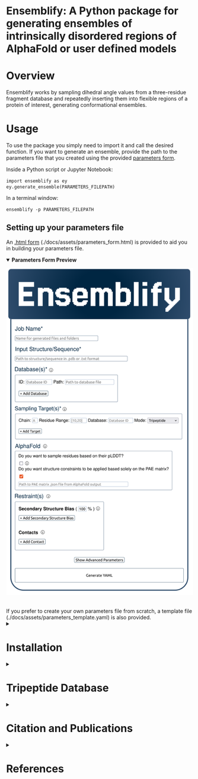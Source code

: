 # Ensemblify: A Python package for generating ensembles of intrinsically disordered regions of AlphaFold or user defined models

# Overview
Ensemblify works by sampling dihedral angle values from a three-residue fragment database and repeatedly inserting them into flexible regions of a protein of interest, generating conformational ensembles.

# Usage
To use the package you simply need to import it and call the desired function. If you want to generate an ensemble, provide the path to the parameters file that you created using the provided [parameters form](#setting-up-your-parameters-file).

Inside a Python script or Jupyter Notebook:

    import ensemblify as ey
    ey.generate_ensemble(PARAMETERS_FILEPATH)

In a terminal window:

    ensemblify -p PARAMETERS_FILEPATH

## Setting up your parameters file
An [.html form](https://github.com/npfernandes/ensemblify/blob/main/docs/assets/parameters_form.html) (./docs/assets/parameters_form.html) is provided to aid you in building your parameters file.
<details open>  
  <summary><b>Parameters Form Preview</b></summary>

  ![alt text](docs/assets/parameters_form_svg.svg)
</details>
<br>
If you prefer to create your own parameters file from scratch, a template file (./docs/assets/parameters_template.yaml) is also provided.

<details><summary>

# Installation

</summary>    

## Ensemblify Python Package
It is heavily recommended to install Ensemblify in a dedicated virtual environment. You can create a new virtual environment using your favorite virtual environment manager. Examples shown will use `conda`. If you want to download `conda` you can do so through their [website](https://conda.io/projects/conda/en/latest/user-guide/install/index.html).

You can create a new environment named `ensemblify_env`, download the ensemblify source code from this repository and install it in your `ensemblify_env` environment by running:

    conda env create ensemblify_env
    conda activate ensemblify_env
    wget https://github.com/npfernandes/ensemblify/archive/refs/heads/main.zip
    unzip main.zip
    cd ensemblify-main
    pip install -e .

If you want to create a new `ensemblify_env` environment with Ensemblify and all its necessary python dependencies already installed you can use the provided conda environment file by running:

    wget https://raw.githubusercontent.com/npfernandes/ensemblify/main/environment.yml
    conda env create -f environment.yml

<!-- The `ensemblify_env` environment should be activated before installing Ensemblify in the usual manner:

    conda activate ensemblify_env    
    conda install ensemblify

Alternatively, Ensemblify is available via the Python Package Index:
    
    conda activate ensemblify_env   
    pip install ensemblify --upgrade -->

## Third-Party Software
Each of Ensemblify's modules has different dependencies to third-party software, so if you only plan on only using a certain module you do not have to install software required for others. The dependencies are:

- `generation` module: [PyRosetta](#pyrosetta), [FASPR](#faspr) and [PULCHRA](#pulchra).

- `conversion` module: [GROMACS](#gromacs), [Pepsi-SAXS](#pepsi-saxs) and optionally [BIFT](#bift).

- `analysis` module: no third-party software required.

- `reweighting` module: no third-party software required.

### PyRosetta
PyRosetta is a Python-based interface to the powerful Rosetta molecular modeling suite [[1]](#ref1). Its functionalities are used and extended through Ensemblify in order to generate conformational ensembles.

Start by activating your newly created `ensemblify_env` conda environment:

    conda activate ensemblify_env

Then, install the [`pyrosetta-installer`](https://pypi.org/project/pyrosetta-installer/) Python package, kindly provided by RosettaCommons, to aid in the `pyrosetta` installation.

    pip install pyrosetta-installer 

Use `pyrosetta-installer` to download (~ 1.6 GB) and install `pyrosetta` (note the distributed and serialization parameters):

    python -c 'import pyrosetta_installer; pyrosetta_installer.install_pyrosetta(distributed=True,serialization=True)'

To test your `pyrosetta` installation, you can type in a terminal:

    python -c 'import pyrosetta.distributed; pyrosetta.distributed.init()'

If this step does not produce a complaint or error, your installation has been successful.

Remember to re-activate the `ensemblify_env` conda environment each time you wish to run code that uses `pyrosetta`.

### FASPR

FASPR is an ultra-fast and accurate program for deterministic protein sidechain packing [[2]](#ref2).

You will need to compile the provided FASPR source-code.

For UNIX or Linux users run:

    conda activate ensemblify_env
    cd $CONDA_PREFIX/lib/python3.10/ensemblify/third-party/FASPR-master/
    g++ -O3 --fast-math -o FASPR src/*.cpp

For Mac users run:
    
    conda activate ensemblify_env
    cd $CONDA_PREFIX/lib/python3.10/ensemblify/third-party/FASPR-master/
    g++ -03 -fast-math -o FASPR src/*.cpp

or

    conda activate ensemblify_env
    cd $CONDA_PREFIX/lib/python3.10/ensemblify/third-party/FASPR-master/
    g++ -03 -o FASPR src/*.cpp

To register `faspr` as an alias for your FASPR executable in your bash shell run:

    PATH_TO_FASPR_EXECUTABLE=$(realpath FASPR)
    echo "alias faspr='$PATH_TO_FASPR_EXECUTABLE'" >> ~/.bashrc

### PULCHRA
PULCHRA (PowerfUL CHain Restoration Algorithm) is a program for reconstructing full-atom protein models from reduced representations [[3]](#ref3).

You will need to compile the provided PULCHRA modified source-code, by running:

    conda activate ensemblify_env
    cd $CONDA_PREFIX/lib/python3.10/ensemblify/third-party/pulchra-master/
    cc -O3 -o pulchra pulchra_CHANGED.c pulchra_data.c -lm

To register `pulchra` as an alias for your PULCHRA executable in your bash shell run:

    PATH_TO_PULCHRA_EXECUTABLE=$(realpath pulchra)
    echo "alias pulchra='$PATH_TO_PULCHRA_EXECUTABLE'" >> ~/.bashrc 

### GROMACS
GROMACS is a molecular dynamics package mainly designed for simulations of proteins, lipids, and nucleic acids [[4]](#ref4).
It comes with a large selection of flexible tools for trajectory analysis and the output formats are also supported by all major analysis and visualisation packages.

You will need to download and compile the GROMACS source code from their [website](https://ftp.gromacs.org/gromacs/gromacs-2024.2.tar.gz).

For UNIX or Linux users run:

    conda activate ensemblify_env
    cd $CONDA_PREFIX/lib/python3.10/ensemblify/third-party/GROMACS/
    wget -O gromacs-2024.2.tar.gz https://zenodo.org/records/11148655/files/gromacs-2024.2.tar.gz?download=1

After downloading the GROMACS source-code, you can build it following the [GROMACS installation instructions](https://manual.gromacs.org/documentation/current/install-guide/index.html).

For UNIX or Linux users run:

    tar xfz gromacs-2024.2.tar.gz
    cd gromacs-2024.2
    mkdir build
    cd build
    cmake .. -DGMX_BUILD_OWN_FFTW=ON -DREGRESSIONTEST_DOWNLOAD=ON
    make
    make check
    sudo make install
    source /usr/local/gromacs/bin/GMXRC

The `gmx` command should already be registered as an alias for your GROMACS installation.

### PEPSI-SAXS
Pepsi-SAXS (Polynomial Expansions of Protein Structures and Interactions - SAXS) is an adaptive method for rapid and accurate computation of small-angle X-ray scattering (SAXS) profiles from atomistic protein models [[5]](#ref5).

You will need to download and unzip the Pepsi-SAXS executable from their [website](https://team.inria.fr/nano-d/software/pepsi-saxs/).

For UNIX or Linux users run:

    conda activate ensemblify_env
    cd $CONDA_PREFIX/lib/python3.10/ensemblify/third-party/Pepsi-SAXS/Linux_3.0/
    wget -O Pepsi-SAXS-Linux.zip https://files.inria.fr/NanoDFiles/Website/Software/Pepsi-SAXS/Linux/3.0/Pepsi-SAXS-Linux.zip
    unzip Pepsi-SAXS-Linux.zip

For MacOS users run:

    conda activate ensemblify_env
    cd $CONDA_PREFIX/lib/python3.10/ensemblify/third-party/Pepsi-SAXS/MacOS_2.6/
    curl -O Pepsi-SAXS-MacOS.zip https://files.inria.fr/NanoDFiles/Website/Software/Pepsi-SAXS/MacOS/2.6/Pepsi-SAXS.zip
    unzip Pepsi-SAXS-MacOS.zip

To register `pepsi-saxs` as an alias for your Pepsi-SAXS executable in your bash shell run:

    PATH_TO_Pepsi-SAXS_EXECUTABLE=$(realpath Pepsi-SAXS)
    echo "alias pepsi-saxs='PATH_TO_Pepsi-SAXS_EXECUTABLE'" >> ~/.bashrc

### BIFT
Bayesian indirect Fourier transformation (BIFT) of small-angle experimental data allows for an estimation of parameters that describe the data [[6]](#ref6). Larsen *et al.* show in [[7]](#ref7) that BIFT can identify whether the experimental error in small-angle scattering data is over or underestimated. Here we use their implementation of this method to make this determination and scale the error values accordingly.

You will need to compile the provided BIFT source-code by running:
    
    conda activate ensemblify_env
    cd $CONDA_PREFIX/lib/python3.10/ensemblify/third-party/BIFT/
    gfortran -march=native -O3 bift.f -o bift

- the `-march=native` flag may be replaced with `-m64` or `-m32`, and it may be necessary to include the `-static` flag depending on which system you are on.

To register `bift` as an alias for your BIFT executable in your bash shell run:

    PATH_TO_BIFT_EXECUTABLE=$(realpath bift)
    echo "alias bift='PATH_TO_BIFT_EXECUTABLE'" >> ~/.bashrc
</details>

<details>  
  <summary>
  
  # Tripeptide Database
  
  </summary>   

Ensemblify provides a three-residue fragment (tripeptide) database from which to sample dihedral angles. As described by González-Delgado *et al.* in [[8]](#ref8), this database was built by extracting dihedral angles from structures taken from the SCOPe [[9]](#ref9) [[10]](#ref10) 2.07 release, a curated database of high-resolution experimentally determined protein structures.
In total, 6,740,433 tripeptide dihedral angle values were extracted, making up the *all* dataset. A structurally filtered dataset, *coil*, was generated by removing tripeptides contained in α-helices or β-strands, reducing the number of tripeptide dihedral angle values to 3,141,877.

## Using your own database
Ensemblify can sample dihedral angles from any file in a supported format (currently .pkl or .csv), structured according to [Database Structure](#database-structure). Tripeptide sampling mode will only work if a tripeptide database is provided. However, single residue sampling mode will work even when you provide a tripeptide database.

### Database Structure

#### Tripeptide Database
Your database must contain at least 10 columns: 9 containing the Phi, Psi and Omega angles for each residue of the triplet (**in radians**) and 1 with the string identification of the fragment they make up. Any additional columns will be ignored.

| fragment | Omega_res_1 | Phi_res_1 | Psi_res_1 | Omega_res_2 | Phi_res_2 | Psi_res_2 | Omega_res_3 | Phi_res_3 | Phi_res_3 |
| :---: | :---: | :---: | :---: |  :---: |  :---: |  :---: |  :---: |  :---: |  :---: |
| AAA | 3.136433 | -1.696219 | 1.100253 | -3.140388 | -2.765840 | 2.675006 | 3.140606 | -2.006085 | 2.063136 |
| ... | ... | ... | ... | ... | ... | ... | ... | ... | ... |
| VYV | -3.135116 | -2.503945 | -0.949731 | -3.119968 | 1.407456 | 1.979130 | -3.112883 | -2.592680 | 2.573798 |

#### Single Residue Database
Your database must contain at least 4 columns: 3 containing the Phi, Psi and Omega angles for each residue (**in radians**)  and 1 with the string identification of the residue. Any additional columns will be ignored. Note the '2' suffix in the column names which help with compatibility between single residue and tripeptide sampling modes.

| residue | Omega_res_2 | Phi_res_2 | Psi_res_2 |
| :---: | :---: | :---: | :---: |
| A | -3.140388 | -2.765840 | 2.675006 |
| ... | ... | ... | ... |
| Y | -3.119968 | 1.407456 | 1.979130 |

</details>

<details>  
  <summary>
  
  # Citation and Publications
  
  </summary>

If you use Ensemblify, please cite its original publication:

    PUB

</details>

<details>  
  <summary>
  
  # References
  
  </summary>    

<a id="ref1">[1]</a> S. Chaudhury, S. Lyskov and J. J. Gray, "PyRosetta: a script-based interface for implementing molecular modeling algorithms using Rosetta," *Bioinformatics*, vol. 26, no. 5, pp. 689-691, Mar. 2010 [[Link](https://doi.org/10.1093/bioinformatics/btq007)]

<a id="ref2">[2]</a> X. Huang, R. Pearce and Y. Zhang, "FASPR: an open-source tool for fast and accurate protein side-chain packing," *Bioinformatics*, vol. 36, no. 12, pp. 3758-3765, Jun. 2020 [[Link](https://doi.org/10.1093/bioinformatics/btaa234)]

<a id="ref3">[3]</a> P. Rotkiewicz and J. Skolnick, "Fast procedure for reconstruction of full-atom protein models from reduced representations," *Journal of Computational Chemistry*, vol. 29, no. 9, pp. 1460-1465, Jul. 2008 [[Link](https://doi.org/10.1002/jcc.20906)] 

<a id="ref4">[4]</a> S. Pronk, S. Páll, R. Schulz, P. Larsson, P. Bjelkmar, R. Apostolov, M.R. Shirts, and J.C. Smith et al., “GROMACS 4.5: A high-throughput and highly parallel open source molecular simulation toolkit,” *Bioinformatics*, vol. 29, no. 7, pp. 845–854 2013 [[Link](https://doi.org/10.1093/bioinformatics/btt055)].

<a id="ref5">[5]</a> S. Grudinin, M. Garkavenko and A. Kazennov, "Pepsi-SAXS: an adaptive method for rapid and accurate computation of small-angle X-ray scattering profiles," *Structural Biology*, vol. 73, no. 5, pp. 449-464, May 2017 [[Link](https://doi.org/10.1107/S2059798317005745)]

<a id="ref6">[6]</a> B. Vestergaard and S. Hansen, "Application of Bayesian analysis to indirect Fourier transformation in small-angle scattering," *Journal of Applied Crystallography*, vol. 39, no. 6, pp. 797-804, Dec. 2006 [[Link](https://doi.org/10.1107/S0021889806035291)] 

<a id="ref7">[7]</a> A. H. Larsen and M. C. Pedersen, "Experimental noise in small-angle scattering can be assessed using the Bayesian indirect Fourier transformation," *Journal of Applied Crystallography*, vol. 54, no. 5, pp. 1281-1289, Oct. 2021 [[Link](https://doi.org/10.1107/S1600576721006877)]

<a id="ref8">[8]</a> J. González-Delgado , P. Bernadó , P. Neuvial and J. Cortés, "Statistical proofs of the interdependence between nearest neighbor effects on polypeptide backbone conformations," *Journal of Structural Biology*, vol. 214, no. 4, p. 107907, Dec. 2022 [[Link](https://doi.org/10.1016/j.jsb.2022.107907)]

<a id="ref9">[9]</a> N. K. Fox, S. E. Brenner and J. M. Chandonia, "SCOPe: Structural Classification of Proteins—extended, integrating SCOP and ASTRAL data and classification of new structures," *Nucleic Acids Research*, vol. 42, no. D1, pp. D304-D309, Jan. 2014 [[Link](https://doi.org/10.1093/nar/gkt1240)] 

<a id="ref10">[10]</a> J. M. Chandonia, N. K. Fox and S. E. Brenner, "SCOPe: classification of large macromolecular structures in the structural classification of proteins—extended database," *Nucleic Acids Research*, vol. 47, no. D1, pp. D475–D481, Jan. 2019 [[Link](https://doi.org/10.1093/nar/gky1134)]

<!-- [9] A. Estaña, N. Sibille, E. Delaforge, M. Vaisset, J. Cortés and P. Bernadó, "Realistic Ensemble Models of Intrinsically Disordered Proteins Using a Structure-Encoding Coil Database," *Structure* vol.27, no.2, pp. 381-391.e2, Feb. 2019 [[Link](https://doi.org/10.1016/j.str.2018.10.016)] -->

<!-- [10] J. M. Chandonia, L. Guan, S. Lin, C. Yu, N. K. Fox and S. E. Brenner, "SCOPe: Improvements to the Structural Classification of Proteins—extended Database to facilitate Variant Interpretation and Machine Learning," *Nucleic Acids Research*, vol. 50, no. D1, pp. D553–D559, Jan. 2022 [[Link](https://doi.org/10.1093/nar/gkab1054)] -->

</details>